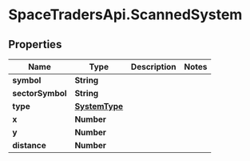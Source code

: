 # SpaceTradersApi.ScannedSystem

## Properties

Name | Type | Description | Notes
------------ | ------------- | ------------- | -------------
**symbol** | **String** |  | 
**sectorSymbol** | **String** |  | 
**type** | [**SystemType**](SystemType.md) |  | 
**x** | **Number** |  | 
**y** | **Number** |  | 
**distance** | **Number** |  | 


